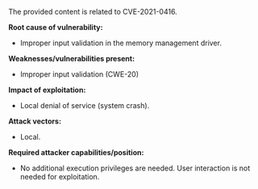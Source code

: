 The provided content is related to CVE-2021-0416.

**Root cause of vulnerability:**
- Improper input validation in the memory management driver.

**Weaknesses/vulnerabilities present:**
- Improper input validation (CWE-20)

**Impact of exploitation:**
- Local denial of service (system crash).

**Attack vectors:**
- Local.

**Required attacker capabilities/position:**
- No additional execution privileges are needed. User interaction is not needed for exploitation.